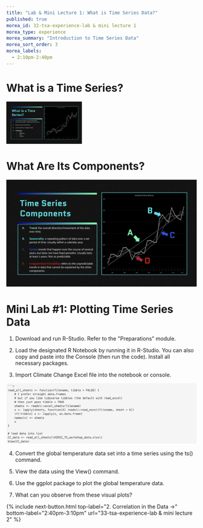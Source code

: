 ```yaml
---
title: "Lab & Mini Lecture 1: What is Time Series Data?"
published: true
morea_id: 32-tsa-experience-lab & mini lecture 1
morea_type: experience
morea_summary: "Introduction to Time Series Data"
morea_sort_order: 3
morea_labels:
  - 2:10pm-2:40pm
---
```


# What is a Time Series?
<img src="Screenshot 2023-12-01 at 1.33.13 AM.png" alt="What is a Time Series slide" width="200"/>

# What Are Its Components?
![Time Series components](<Screenshot 2023-12-01 at 1.33.32 AM.png>)

###

### 


# Mini Lab #1: Plotting Time Series Data
1. Download and run R-Studio. Refer to the "Preparations" module.

2. Load the designated R Notebook by running it in R-Studio. You can also copy and paste into the Console (then run the code). Install all necessary packages.

3. Import Climate Change Excel file into the notebook or console. 

![R Notebook load code](<Screenshot 2023-12-01 at 1.45.01 AM.png>)


4. Convert the global temperature data set into a time series using the ts() command.

5. View the data using the View() command.

6. Use the ggplot package to plot the global temperature data. 

7. What can you observe from these visual plots?




{% include next-button.html
top-label="2. Correlation in the Data ->"
bottom-label="2:40pm-3:10pm"
url="33-tsa-experience-lab & mini lecture 2" %}
